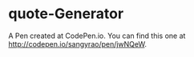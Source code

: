 # quote-Generator
A Pen created at CodePen.io. You can find this one at http://codepen.io/sangyrao/pen/jwNQeW.
